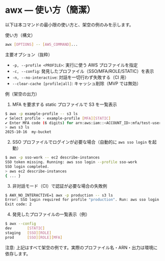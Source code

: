 # awx — 使い方（簡潔）

以下は本コマンドの最小限の使い方と、架空の例のみを示します。

使い方（構文）

```sh
awx [OPTIONS] -- [AWS_COMMAND]...
```

主要オプション（抜粋）

- `-p, --profile <PROFILE>`: 実行に使う AWS プロファイルを指定
- `-c, --config`: 発見したプロファイル（SSO/MFA/ROLE/STATIC）を表示
- `-n, --no-interactive`: 対話を一切行わず失敗する（CI 用）
- `--clear-cache [profile|all]`: キャッシュ削除（MVP では無効）

例（架空の出力）

1) MFA を要求する static プロファイルで S3 を一覧表示

```sh
$ awx -p example-profile -- s3 ls
✔ Select profile · example-profile [MFA][STATIC]
✔ Enter MFA code (6 digits) for arn:aws:iam::<ACCOUNT_ID>:mfa/test-user: · ******
> aws s3 ls
2025-10-16  my-bucket
```

2) SSO プロファイルでログインが必要な場合（自動的に `aws sso login` を起動）

```sh
$ awx -p sso-work -- ec2 describe-instances
SSO token missing. Running: aws sso login --profile sso-work
SSO login completed.
> aws ec2 describe-instances
{ ... }
```

3) 非対話モード（CI）で認証が必要な場合の失敗例

```sh
$ AWX_NO_INTERACTIVE=1 awx -p production -- s3 ls
Error: SSO login required for profile "production". Run: aws sso login --profile production
Exit code: 2
```

4) 発見したプロファイルの一覧表示（例）

```sh
$ awx --config
dev       [STATIC]
staging   [SSO][ROLE]
prod      [SSO][ROLE][MFA]
```

注意: 上記はすべて架空の例です。実際のプロファイル名・ARN・出力は環境に依存します。
